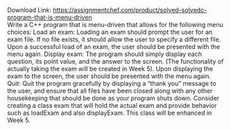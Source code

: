 Download Link: https://assignmentchef.com/product/solved-solvedc-program-that-is-menu-driven
<br>
Write a C++ program that is menu-driven that allows for the following menu choices: Load an exam: Loading an exam should prompt the user for an exam file. If no file exists, it should allow the user to specify a different file. Upon a successful load of an exam, the user should be presented with the menu again. Display exam: The program should simply display each question, its point value, and the answer to the screen. (The functionality of actually taking the exam will be created in Week 5). Upon displaying the exam to the screen, the user should be presented with the menu again. Quit: Quit the program gracefully by displaying a “thank you” message to the user, and ensure that all files have been closed along with any other housekeeping that should be done as your program shuts down. Consider creating a class exam that will hold the actual exam and provide behavior such as loadExam and also displayExam. This class will be enhanced in Week 5.